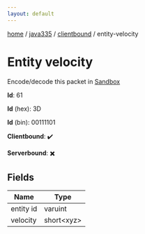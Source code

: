 ```yaml
---
layout: default
---
```


[home](/)  /  [java335](/protocol/java335)  /  [clientbound](/protocol/java335/clientbound)  /  entity-velocity

# Entity velocity

Encode/decode this packet in [Sandbox](../../../sandbox/java335#Clientbound.EntityVelocity)

**Id**: 61

**Id** (hex): 3D

**Id** (bin): 00111101

**Clientbound**: ✔️

**Serverbound**: ✖️

## Fields

Name | Type
---|---
entity id | varuint
velocity | short&lt;xyz&gt;
